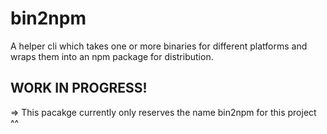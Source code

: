 # bin2npm

A helper cli which takes one or more binaries for different platforms and wraps them into an npm package for distribution.

## WORK IN PROGRESS!

=> This pacakge currently only reserves the name bin2npm for this project ^^
